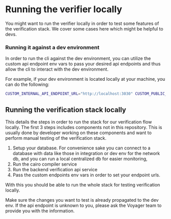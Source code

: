 # Running the verifier locally

You might want to run the verifier locally in order to test some features of the verification stack. We cover some cases here which might be helpful to devs.

### Running it against a dev environment

In order to run the cli against the dev environment, you can utilize the custom api endpoint env vars to pass your desired api endpoints and thus allow the cli to interact with the dev environment.

For example, if your dev environment is located locally at your machine, you can do the following:

```bash
CUSTOM_INTERNAL_API_ENDPOINT_URL="http://localhost:3030" CUSTOM_PUBLIC_API_ENDPOINT_URL="http://localhost:3034" cargo run --bin starknet-contract-verifier
```

## Running the verification stack locally
This details the steps in order to run the stack for our verification flow locally. The first 3 steps includes components not in this repository. This is usually done by developer working on these components and want to perform manual testing of the verification stack.

1. Setup your database. For convenience sake you can connect to a database with data like those in integration or dev env for the network db, and you can run a local centralized db for easier monitoring,
2. Run the cairo compiler service
3. Run the backend verification api service
4. Pass the custom endpoints env vars in order to set your endpoint urls.

With this you should be able to run the whole stack for testing verification locally.

Make sure the changes you want to test is already propagated to the dev env. If the api endpoint is unknown to you, please ask the Voyager team to provide you with the information.

